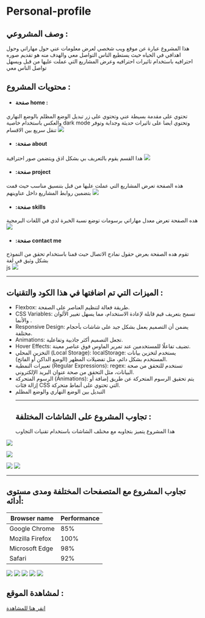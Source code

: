 # Personal-profile
## وصف المشروعي :
هذا المشروع عبارة عن موقع ويب شخصي لعرض معلومات عني حول مهاراتي وحول اهدافي في الحياه حيث يستطيع الناس التواصل معي والهدف منه هو تقديم صوره احترافيه باستخدام تاثيرات احترافيه  وعرض المشاريع التي عملت عليها من قبل ويسهل تواصل الناس معي
## محتويات المشروع :
* #### صفحة home :
تحتوي على مقدمة بسيطة عني وتحتوي على زر تبديل الوضع المظلم  بالوضع النهاري والعكس باستخدام خاصية  dark mode 
وتحتوي ايضا على تاثيرات حديثة وجدابة وتوفر تنقل سريع بين الاقسام
<img src="https://github.com/user-attachments/assets/e0c60807-d6f6-4315-bb16-497a38fef228">
* #### :صفحة about 
هدا القسم يقوم بالتعريف بي بشكل اذق ويتضمن صور احترافية 
<img src="https://github.com/user-attachments/assets/92ef1122-e469-4100-9d01-4298ad9fd15a">
* #### :صفحة project 
هذه الصفحة تعرض المشاريع التي عملت عليها من قبل بتنسيق مناسب حيث قمت بتضمين روابط المشاريع داخل عناوينهم
<img src="https://github.com/user-attachments/assets/f12dc300-805b-4c82-a16b-f724d3da1616">
* #### :صفحة skills
هده الصفحة تعرض معدل مهاراتي برسومات توضع نسبة الخبرة لدي في اللغات البرمجية 
<img src="https://github.com/user-attachments/assets/ea7efcbf-feb9-474b-841f-646210558d18">
* #### :صفحة contact me
تقوم هده الصفحة بعرض حقول نمادج الاتصال حيث قمنا باستخدام تحقق من النموذج بشكل وثيق في لغة   
js
<img src="https://github.com/user-attachments/assets/e2938d97-47e5-471b-a7f6-fc765aef3f53">
____

## الميزات التي تم اضافتها في هذا الكود والتقنيات :
* Flexbox: طريقة فعالة لتنظيم العناصر على الصفحة.
* CSS Variables: تسمح بتعريف قيم قابلة لإعادة الاستخدام، مما يسهل تغيير الألوان والأنما  .
* Responsive Design: يضمن أن التصميم يعمل بشكل جيد على شاشات بأحجام مختلفة.
* Animations: تجعل التصميم أكثر جاذبية وتفاعلية.
* Hover Effects: تضيف تفاعلًا للمستخدمين عند تمرير الماوس فوق عناصر معينة.
*  التخزين المحلي (Local Storage):
localStorage: يستخدم لتخزين بيانات المستخدم بشكل دائم، مثل تفضيلات المظهر (الوضع الداكن أو الفاتح).
* تعبيرات النمطية (Regular Expressions):
regex: تستخدم للتحقق من صحة البيانات، مثل التحقق من صحة عنوان البريد الإلكتروني.
* الرسوم المتحركة (Animations):
يتم تحقيق الرسوم المتحركة عن طريق إضافة أو إزالة فئات CSS التي تحتوي على أنماط متحركة.
* التبديل بين الوضع النهاري والوضع المظلم
  ___
  ## تجاوب المشروع على الشاشات المختلفة :
  هدا المشروع يتميز بتجاوبه مع مخنلف الشاشات باستخدام تقنيات التجاوب 
<div>
<img src="https://github.com/user-attachments/assets/e0c60807-d6f6-4315-bb16-497a38fef228">

<img src="https://github.com/user-attachments/assets/d032e177-88c4-48bf-b6ea-a7cd48cf3d5c 
" >

<img src="https://github.com/user-attachments/assets/7092e6b1-364d-4ba8-9dfb-f7f1334c3f53">

<img src="https://github.com/user-attachments/assets/a044b3fe-a8cb-4600-acec-c1de67d19507">
</div>

___

## تجاوب المشروع مع المتصفحات المختلفة ومدى مستوى أدائه:
| Browser name | Performance |
|--------------|-------------|
| Google Chrome|85%|
|Mozilla Firefox|100%|
|Microsoft Edge|98%|
|Safari|92%|
<div>

<img src="https://github.com/user-attachments/assets/2ad9c1f0-cd8a-4349-af13-8be8535a9b9c">

<img src="https://github.com/user-attachments/assets/886127a8-92d4-4b6c-8339-339e0ad23a87">

<img src="https://github.com/user-attachments/assets/b1794b70-79a8-41a0-a300-b45fef44f316">

<img src="https://github.com/user-attachments/assets/8c4f8528-c778-4a01-8348-f65af7a44abd">

<img src="https://github.com/user-attachments/assets/c9d2526b-058f-4b64-9b40-1a28676db33d">

</div>

## لمشاهدة الموقع :
[انقر هنا للمشاهدة](https://alaakhai.github.io/Personal-profile/)
